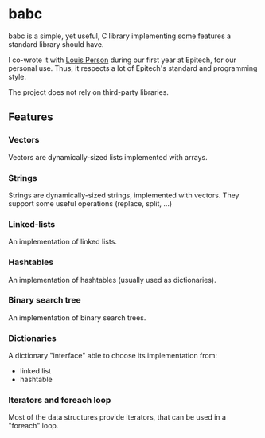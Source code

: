 # babc

babc is a simple, yet useful, C library implementing some features a standard
library should have.

I co-wrote it with [Louis Person](https://github.com/kureuil) during our first
year at Epitech, for our personal use. Thus, it respects a lot of Epitech's
standard and programming style.

The project does not rely on third-party libraries.

## Features

### Vectors

Vectors are dynamically-sized lists implemented with arrays.

### Strings

Strings are dynamically-sized strings, implemented with vectors. They support
some useful operations (replace, split, ...)

### Linked-lists

An implementation of linked lists.

### Hashtables

An implementation of hashtables (usually used as dictionaries).

### Binary search tree

An implementation of binary search trees.

### Dictionaries

A dictionary "interface" able to choose its implementation from:
 * linked list
 * hashtable

### Iterators and foreach loop

Most of the data structures provide iterators, that can be used in a "foreach"
loop.
